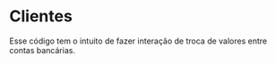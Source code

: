 # Clientes
Esse código tem o intuito de fazer interação de troca de valores entre contas bancárias.
